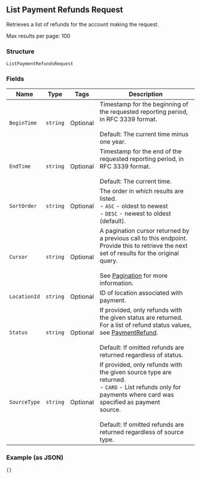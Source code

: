 ## List Payment Refunds Request

Retrieves a list of refunds for the account making the request.

Max results per page: 100

### Structure

`ListPaymentRefundsRequest`

### Fields

| Name | Type | Tags | Description |
|  --- | --- | --- | --- |
| `BeginTime` | `string` | Optional | Timestamp for the beginning of the requested reporting period, in RFC 3339 format.<br><br>Default: The current time minus one year. |
| `EndTime` | `string` | Optional | Timestamp for the end of the requested reporting period, in RFC 3339 format.<br><br>Default: The current time. |
| `SortOrder` | `string` | Optional | The order in which results are listed.<br>- `ASC` - oldest to newest<br>- `DESC` - newest to oldest (default). |
| `Cursor` | `string` | Optional | A pagination cursor returned by a previous call to this endpoint.<br>Provide this to retrieve the next set of results for the original query.<br><br>See [Pagination](https://developer.squareup.com/docs/basics/api101/pagination) for more information. |
| `LocationId` | `string` | Optional | ID of location associated with payment. |
| `Status` | `string` | Optional | If provided, only refunds with the given status are returned.<br>For a list of refund status values, see [PaymentRefund](#type-paymentrefund).<br><br>Default: If omitted refunds are returned regardless of status. |
| `SourceType` | `string` | Optional | If provided, only refunds with the given source type are returned.<br>- `CARD` - List refunds only for payments where card was specified as payment<br>source.<br><br>Default: If omitted refunds are returned regardless of source type. |

### Example (as JSON)

```json
{}
```

